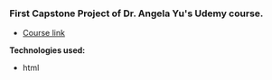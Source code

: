 ### First Capstone Project of Dr. Angela Yu's Udemy course.
- [Course link](https://www.udemy.com/course/the-complete-web-development-bootcamp/)

**Technologies used:**
- html

